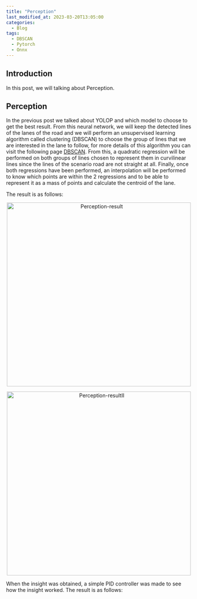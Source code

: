 ```yaml
---
title: "Perception"
last_modified_at: 2023-03-20T13:05:00
categories:
  - Blog
tags:
  - DBSCAN
  - Pytorch
  - Onnx 
---
```


## Introduction
In this post, we will talking about Perception.

## Perception
In the previous post we talked about YOLOP and which model to choose to get the best result. From this neural network, we will keep the detected lines of the lanes of the road and we will perform an unsupervised learning algorithm called clustering (DBSCAN) to choose the group of lines that we are interested in the lane to follow, for more details of this algorithm you can visit the following page [DBSCAN](https://scikit-learn.org/stable/modules/clustering.html#dbscan). 
From this, a quadratic regression will be performed on both groups of lines chosen to represent them in curvilinear lines since the lines of the scenario road are not straight at all.  Finally, once both regressions have been performed, an interpolation will be performed to know which points are within the 2 regressions and to be able to represent it as a mass of points and calculate the centroid of the lane. 

The result is as follows: 

<p align="center">
<img src="/2022-tfg-barbara-villalba/images/perception1.png" alt="Perception-result" width="500"/>
</p>

<p align="center">
<img src="/2022-tfg-barbara-villalba/images/perception2.png" alt="Perception-resultII" width="500"/>
</p>

When the insight was obtained, a simple PID controller was made to see how the insight worked. The result is as follows: 














